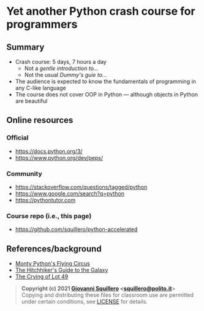 # Yet another Python crash course for programmers

## Summary

* Crash course: 5 days, 7 hours a day
  - Not a *gentle introduction to...*
  - Not the usual *Dummy's guie to...*
* The audience is expected to know the fundamentals of programming in any C-like language
* The course does not cover OOP in Python — although objects in Python are beautiful

## Online resources

### Official

* <https://docs.python.org/3/>
* <https://www.python.org/dev/peps/>

### Community

* <https://stackoverflow.com/questions/tagged/python>
* <https://www.google.com/search?q=python>
* <https://pythontutor.com>

### Course repo (i.e., this page)

* <https://github.com/squillero/python-accelerated>


## References/background

* [Monty Python's Flying Circus](https://en.wikipedia.org/wiki/Monty_Python%27s_Flying_Circus)
* [The Hitchhiker's Guide to the Galaxy](https://en.wikipedia.org/wiki/The_Hitchhiker%27s_Guide_to_the_Galaxy_(radio_series))
* [The Crying of Lot 49](https://en.wikipedia.org/wiki/The_Crying_of_Lot_49)


> **Copyright (c) 2021 [Giovanni Squillero](https://squillero.github.io/) <[squillero@polito.it](mailto:squillero@polito.it)**>  
Copying and distributing these files for classroom use are permitted under certain conditions, see [LICENSE](./LICENSE.md) for details.  

